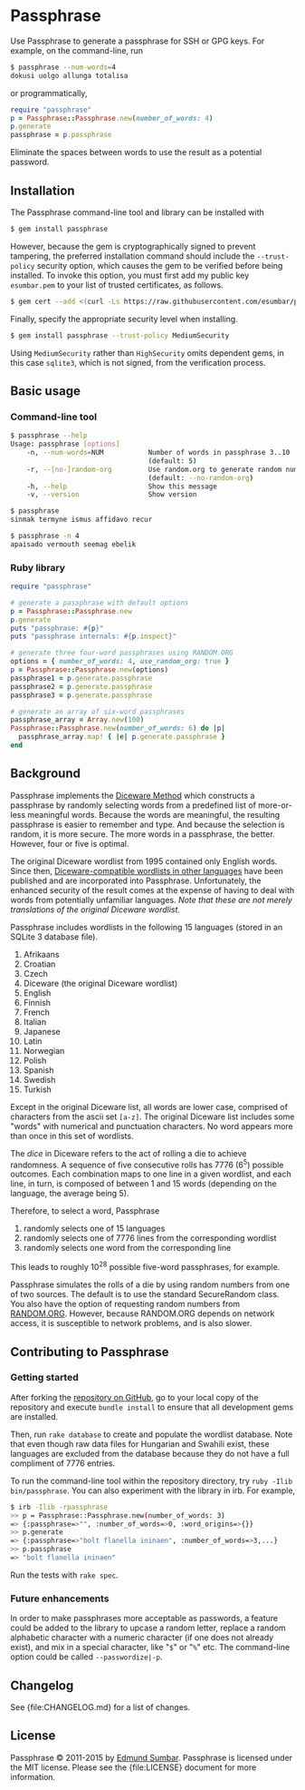 # Passphrase
Use Passphrase to generate a passphrase for SSH or GPG keys. For example, on
the command-line, run

```bash
$ passphrase --num-words=4
dokusi uolgo allunga totalisa
```

or programmatically,

```ruby
require "passphrase"
p = Passphrase::Passphrase.new(number_of_words: 4)
p.generate
passphrase = p.passphrase
```

Eliminate the spaces between words to use the result as a potential password.

## Installation
The Passphrase command-line tool and library can be installed with

```bash
$ gem install passphrase
```

However, because the gem is cryptographically signed to prevent tampering, the
preferred installation command should include the `--trust-policy` security
option, which causes the gem to be verified before being installed. To invoke
this option, you must first add my public key `esumbar.pem` to your list of
trusted certificates, as follows.

```bash
$ gem cert --add <(curl -Ls https://raw.githubusercontent.com/esumbar/passphrase/master/certs/esumbar.pem)
```

Finally, specify the appropriate security level when installing.

```bash
$ gem install passphrase --trust-policy MediumSecurity
```

Using `MediumSecurity` rather than `HighSecurity` omits dependent gems, in
this case `sqlite3`, which is not signed, from the verification process.

## Basic usage
### Command-line tool

```bash
$ passphrase --help
Usage: passphrase [options]
    -n, --num-words=NUM           Number of words in passphrase 3..10
                                  (default: 5)
    -r, --[no-]random-org         Use random.org to generate random numbers
                                  (default: --no-random-org)
    -h, --help                    Show this message
    -v, --version                 Show version

$ passphrase
sinmak termyne ismus affidavo recur

$ passphrase -n 4
apaisado vermouth seemag ebelik
```

### Ruby library

```ruby
require "passphrase"

# generate a passphrase with default options
p = Passphrase::Passphrase.new
p.generate
puts "passphrase: #{p}"
puts "passphrase internals: #{p.inspect}"

# generate three four-word passphrases using RANDOM.ORG
options = { number_of_words: 4, use_random_org: true }
p = Passphrase::Passphrase.new(options)
passphrase1 = p.generate.passphrase
passphrase2 = p.generate.passphrase
passphrase3 = p.generate.passphrase

# generate an array of six-word passphrases
passphrase_array = Array.new(100)
Passphrase::Passphrase.new(number_of_words: 6) do |p|
  passphrase_array.map! { |e| p.generate.passphrase }
end
```

## Background
Passphrase implements the [Diceware
Method](http://world.std.com/~reinhold/diceware.html) which constructs a
passphrase by randomly selecting words from a predefined list of more-or-less
meaningful words. Because the words are meaningful, the resulting passphrase
is easier to remember and type. And because the selection is random, it is
more secure. The more words in a passphrase, the better. However, four or five
is optimal.

The original Diceware wordlist from 1995 contained only English words. Since
then, [Diceware-compatible wordlists in other
languages](https://blog.agilebits.com/2013/04/16/1password-hashcat-strong-master-passwords/expanded-dicelists/) have been published and are incorporated
into Passphrase. Unfortunately, the enhanced security of the result comes at
the expense of having to deal with words from potentially unfamiliar languages.
_Note that these are not merely translations of the original Diceware
wordlist._

Passphrase includes wordlists in the following 15 languages (stored in an
SQLite 3 database file).

1. Afrikaans
2. Croatian
3. Czech
4. Diceware (the original Diceware wordlist)
5. English
6. Finnish
7. French
8. Italian
9. Japanese
10. Latin
11. Norwegian
12. Polish
13. Spanish
14. Swedish
15. Turkish

Except in the original Diceware list, all words are lower case, comprised of
characters from the ascii set `[a-z]`. The original Diceware list includes
some "words" with numerical and punctuation characters. No word appears more
than once in this set of wordlists.

The _dice_ in Diceware refers to the act of rolling a die to achieve
randomness. A sequence of five consecutive rolls has 7776 (6<sup>5</sup>)
possible outcomes. Each combination maps to one line in a given wordlist, and
each line, in turn, is composed of between 1 and 15 words (depending on the
language, the average being 5).

Therefore, to select a word, Passphrase

1. randomly selects one of 15 languages
2. randomly selects one of 7776 lines from the corresponding wordlist
3. randomly selects one word from the corresponding line

This leads to roughly 10<sup>28</sup> possible five-word passphrases, for
example.

Passphrase simulates the rolls of a die by using random numbers from one of
two sources. The default is to use the standard SecureRandom class. You also
have the option of requesting random numbers from
[RANDOM.ORG](http://www.random.org). However, because RANDOM.ORG depends on
network access, it is susceptible to network problems, and is also slower.

## Contributing to Passphrase
### Getting started
After forking the [repository on
GitHub](https://github.com/esumbar/passphrase), go to your local copy of the
repository  and execute `bundle install` to ensure that all development gems
are installed.

Then, run `rake database` to create and populate the wordlist database. Note
that even though raw data files for Hungarian and Swahili exist, these
languages are excluded from the database because they do not have a full
compliment of 7776 entries.

To run the command-line tool within the repository directory, try `ruby -Ilib
bin/passphrase`. You can also experiment with the library in irb. For example,

```bash
$ irb -Ilib -rpassphrase
>> p = Passphrase::Passphrase.new(number_of_words: 3)
=> {:passphrase=>"", :number_of_words=>0, :word_origins=>{}}
>> p.generate
=> {:passphrase=>"bolt flanella ininaen", :number_of_words=>3,...}
>> p.passphrase
=> "bolt flanella ininaen"
```

Run the tests with `rake spec`.

### Future enhancements
In order to make passphrases more acceptable as passwords, a feature could be
added to the library to upcase a random letter, replace a random alphabetic
character with a numeric character (if one does not already exist), and mix in
a special character, like "`$`" or "`%`" etc. The command-line option could be
called `--passwordize|-p`.

## Changelog
See {file:CHANGELOG.md} for a list of changes.

## License
Passphrase &copy; 2011-2015 by [Edmund Sumbar](mailto:esumbar@gmail.com).
Passphrase is licensed under the MIT license. Please see the {file:LICENSE}
document for more information.
